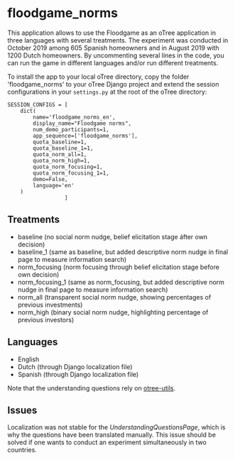 # floodgame_norms
This application allows to use the Floodgame as an oTree application in three languages with several treatments. The experiment was conducted in October 2019 among 605 Spanish homeowners and in August 2019 with 1200 Dutch homeowners. By uncommenting several lines in the code, you can run the game in different languages and/or run different treatments.  

To install the app to your local oTree directory, copy the folder 'floodgame_norms' to your oTree Django project and extend the session configurations in your ```settings.py``` at the root of the oTree directory:

```
SESSION_CONFIGS = [
    dict(
        name='floodgame_norms_en',
        display_name="Floodgame norms",
        num_demo_participants=1,
        app_sequence=['floodgame_norms'],
        quota_baseline=1,
        quota_baseline_1=1,
        quota_norm_all=1,
        quota_norm_high=1,
        quota_norm_focusing=1,
        quota_norm_focusing_1=1,
        demo=False,
        language='en'
    )
                  ]
```

## Treatments
* baseline 
(no social norm nudge, belief elicitation stage áfter own decision)
* baseline_1 
(same as baseline, but added descriptive norm nudge in final page to measure information search)
* norm_focusing 
(norm focusing through belief elicitation stage before own decision)
* norm_focusing_1 
(same as norm_focusing, but added descriptive norm nudge in final page to measure information search)
* norm_all 
(transparent social norm nudge, showing percentages of previous investments)
* norm_high
(binary social norm nudge, highlighting percentage of previous investors)


## Languages
* English 
* Dutch (through Django localization file)
* Spanish (through Django localization file)

Note that the understanding questions rely on [otree-utils](https://github.com/WZBSocialScienceCenter/otreeutils). 

## Issues
Localization was not stable for the *UnderstandingQuestionsPage*, which is why the questions have been translated manually. This issue should be solved if one wants to conduct an experiment simultaneously in two countries. 
